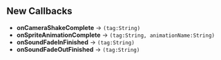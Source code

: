 ## New Callbacks

- **onCameraShakeComplete** -> `(tag:String)`
- **onSpriteAnimationComplete** -> `(tag:String, animationName:String)`
- **onSoundFadeInFinished** -> `(tag:String)`
- **onSoundFadeOutFinished** -> `(tag:String)`